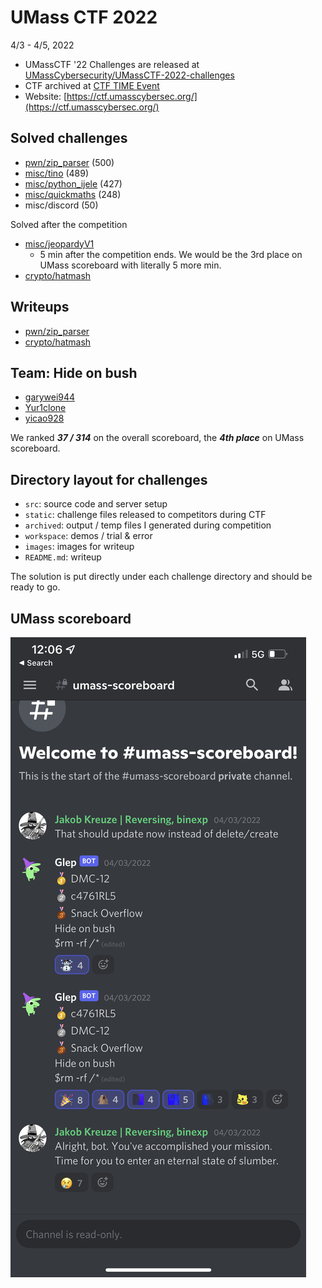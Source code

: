 # UMass CTF 2022

4/3 - 4/5, 2022

- UMassCTF '22 Challenges are released
  at [UMassCybersecurity/UMassCTF-2022-challenges](https://github.com/UMassCybersecurity/UMassCTF-2022-challenges)
- CTF archived at [CTF TIME Event](https://ctftime.org/event/1561)
- Website: [https://ctf.umasscybersec.org/](https://ctf.umasscybersec.org/)

## Solved challenges

- [pwn/zip_parser](pwn/zip_parser) (500)
- [misc/tino](misc/tino) (489)
- [misc/python_ijele](misc/python_ijele) (427)
- [misc/quickmaths](misc/quickmaths) (248)
- misc/discord (50)

Solved after the competition

- [misc/jeopardyV1](misc/jeopardyV2)
    - 5 min after the competition ends. We would be the 3rd place on UMass
      scoreboard with literally 5 more min.
- [crypto/hatmash](crypto/hatmash)

## Writeups

- [pwn/zip_parser](pwn/zip_parser/README.md)
- [crypto/hatmash](crypto/hatmash/README.md)

## Team: **Hide on bush**

- [garywei944](https://github.com/garywei944)
- [Yur1clone](https://github.com/Yur1clone)
- [yicao928](https://github.com/yicao928)

We ranked ***37 / 314*** on the overall scoreboard, the ***4th place*** on
UMass scoreboard.

## Directory layout for challenges

- `src`: source code and server setup
- `static`: challenge files released to competitors during CTF
- `archived`: output / temp files I generated during competition
- `workspace`: demos / trial & error
- `images`: images for writeup
- `README.md`: writeup

The solution is put directly under each challenge directory and should be ready
to go.

## UMass scoreboard

![](umass_scoreboard.png)

